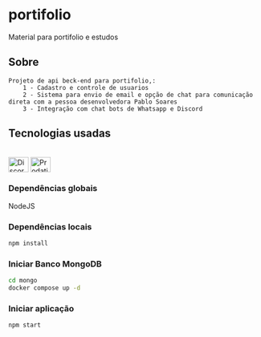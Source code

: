 # portifolio
 Material para portifolio e estudos

 ## Sobre

    Projeto de api beck-end para portifolio,:
        1 - Cadastro e controle de usuarios 
        2 - Sistema para envio de email e opção de chat para comunicação direta com a pessoa desenvolvedora Pablo Soares
        3 - Integração com chat bots de Whatsapp e Discord

 ## Tecnologias usadas

<div style="display: inline_block"><br>
  <img align="center" alt="Discord" height="30" width="40" src="https://www.svgrepo.com/show/452188/discord.svg">
  <img align="center" alt="Prodatinha-Python" height="30" width="40" src="https://github.com/devicons/devicon/blob/master/icons/nodejs/nodejs-original.svgg">
</div>

### Dependências globais

NodeJS


### Dependências locais

```bash
npm install
```

### Iniciar Banco MongoDB

```bash
cd mongo
docker compose up -d
```

### Iniciar aplicação

```bash
npm start
```
